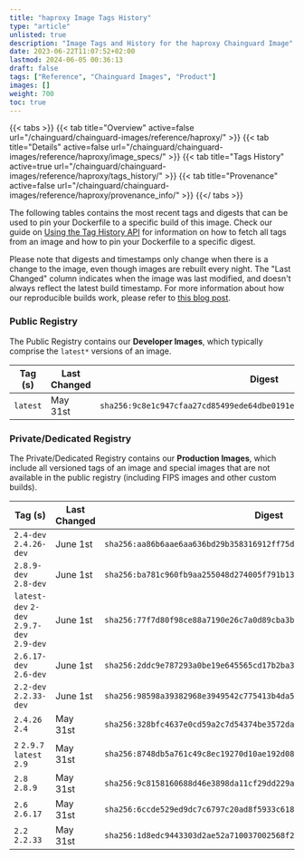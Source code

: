 ```yaml
---
title: "haproxy Image Tags History"
type: "article"
unlisted: true
description: "Image Tags and History for the haproxy Chainguard Image"
date: 2023-06-22T11:07:52+02:00
lastmod: 2024-06-05 00:36:13
draft: false
tags: ["Reference", "Chainguard Images", "Product"]
images: []
weight: 700
toc: true
---
```


{{< tabs >}}
{{< tab title="Overview" active=false url="/chainguard/chainguard-images/reference/haproxy/" >}}
{{< tab title="Details" active=false url="/chainguard/chainguard-images/reference/haproxy/image_specs/" >}}
{{< tab title="Tags History" active=true url="/chainguard/chainguard-images/reference/haproxy/tags_history/" >}}
{{< tab title="Provenance" active=false url="/chainguard/chainguard-images/reference/haproxy/provenance_info/" >}}
{{</ tabs >}}

The following tables contains the most recent tags and digests that can be used to pin your Dockerfile to a specific build of this image. Check our guide on [Using the Tag History API](/chainguard/chainguard-images/using-the-tag-history-api/) for information on how to fetch all tags from an image and how to pin your Dockerfile to a specific digest.

Please note that digests and timestamps only change when there is a change to the image, even though images are rebuilt every night. The "Last Changed" column indicates when the image was last modified, and doesn't always reflect the latest build timestamp. For more information about how our reproducible builds work, please refer to [this blog post](https://www.chainguard.dev/unchained/reproducing-chainguards-reproducible-image-builds).

### Public Registry
The Public Registry contains our **Developer Images**, which typically comprise the `latest*` versions of an image.

| Tag (s)   | Last Changed | Digest                                                                    |
|-----------|--------------|---------------------------------------------------------------------------|
|  `latest` | May 31st     | `sha256:9c8e1c947cfaa27cd85499ede64dbe0191e8abe371da68ec721870f1d590afca` |


### Private/Dedicated Registry
The Private/Dedicated Registry contains our **Production Images**, which include all versioned tags of an image and special images that are not available in the public registry (including FIPS images and other custom builds).

| Tag (s)                                     | Last Changed | Digest                                                                    |
|---------------------------------------------|--------------|---------------------------------------------------------------------------|
|  `2.4-dev` `2.4.26-dev`                     | June 1st     | `sha256:aa86b6aae6aa636bd29b358316912ff75d095ba5c374f285f9f693d8b6315654` |
|  `2.8.9-dev` `2.8-dev`                      | June 1st     | `sha256:ba781c960fb9aa255048d274005f791b132ef500fd352dddf24bc6f4cff9607c` |
|  `latest-dev` `2-dev` `2.9.7-dev` `2.9-dev` | June 1st     | `sha256:77f7d80f98ce88a7190e26c7a0d89cba3b222769ad7d19b57251395ee60084a6` |
|  `2.6.17-dev` `2.6-dev`                     | June 1st     | `sha256:2ddc9e787293a0be19e645565cd17b2ba37ef0c173c557fcc68751383d773bdd` |
|  `2.2-dev` `2.2.33-dev`                     | June 1st     | `sha256:98598a39382968e3949542c775413b4da5e2eb77064afecc88f9c224ce130513` |
|  `2.4.26` `2.4`                             | May 31st     | `sha256:328bfc4637e0cd59a2c7d54374be3572da230c192d525ad0f2b95cdc79ae190f` |
|  `2` `2.9.7` `latest` `2.9`                 | May 31st     | `sha256:8748db5a761c49c8ec19270d10ae192d08d1e6e5af48e8fdcc8a920529fa8738` |
|  `2.8` `2.8.9`                              | May 31st     | `sha256:9c8158160688d46e3898da11cf29dd229aad40fb90cf863290a84bdc2e61debc` |
|  `2.6` `2.6.17`                             | May 31st     | `sha256:6ccde529ed9dc7c6797c20ad8f5933c618c20745e41fd8caa3da8eef2d8de310` |
|  `2.2` `2.2.33`                             | May 31st     | `sha256:1d8edc9443303d2ae52a710037002568f297333a5b159d51fb442746e4b17888` |

